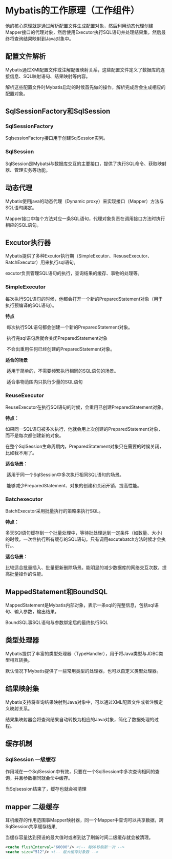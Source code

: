 # Mybatis的工作原理（工作组件）

他的核心原理就是通过解析配置文件生成配置对象，然后利用动态代理创建Mapper接口的代理对象，然后使用Executor执行SQL语句并处理结果集，然后最终将查询结果映射到Java对象中。

## 配置文件解析

Mybatis通过XMl配置文件或注解配置映射关系，这些配置文件定义了数据库的连接信息、SQL映射语句、结果映射等内容。

解析这些配置文件时Mybatis启动的时候首先做的操作，解析完成后会生成相应的配置对象。

## SqlSessionFactory和SqlSession

### SqlSessionFactory

SqlsessionFactory接口用于创建SqlSession实列。

### SqlSession

SqlSession是Mybatsi与数据库交互的主要接口，提供了执行SQL命令、获取映射器、管理实务等功能。

## 动态代理

Mybatis使用java的动态代理（Dynamic proxy）来实现接口（Mapper）方法与SQL语句绑定。

Mapper接口中每个方法对应一条SQL语句，代理对象负责在调用接口方法时执行相应的SQL语句。

## Excutor执行器

Mybatis提供了多种Excutor执行期（SimpleExcutor、ResuseExecutor、RatchExecutor）用来执行sql语句。

excutor负责管理SQL语句的执行，查询结果的缓存、事物的处理等。

### SimpleExecutor

每次执行SQL语句的时候，他都会打开一个新的PreparedStatement对象（用于执行预编译的SQL语句）。

**特点**

​	每次执行SQL语句都会创建一个新的PreparedStatement对象。

​	执行完sql语句后就会关闭PreparedStatement对象

​	不会出重用任何已经创建的PreparedStatement对象。

**适合的场景**

​	适用于简单的，不需要频繁执行相同的SQL语句的场景。

​	适合事物范围内只执行少量的SQL语句

### ReuseExecutor

ReuseExecutor在执行SQl语句的时候，会重用已创建PreparedStatement对象。

**特点：**

​	如果同一SQL语句被多次执行，他就会用上次创建的PreparedStatement对象，而不是每次都创建新的对象。

​	在整个SqlSession生命周期内，PreparedStatement对象只在需要的时候关闭，比如我不用了。

**适合场景：**

​	适用于同一个SqlSession中多次执行相同SQL语句的场景。

​	能够减少PreparedStatement、对象的创建和关闭开销，提高性能。

### Batchexecutor

BatchExecutor采用批量执行的策略来执行SQL。

**特点：**

多天SQl语句缓存到一个批量处理中，等待批处理达到一定条件（如数量、大小）的时候，一次性执行所有缓存的SQL语句。只有调用excutebatch方法时候才会执行。、

**适合场景：**

比较适合批量插入、批量更新删除场景。能明显的减少数据库的网络交互次数，提高批量操作的性能。

## MappedStatement和BoundSQL

MappedStatement是Mybatis内部对象，表示一条sql的完整信息，包括sql语句、输入参数，输出结果。

BoundSQL事SQL语句与参数绑定后的最终执行SQL	

## 类型处理器

Mybatis提供了丰富的类型处理器（TypeHandler），用于将Java类型与JDBC类型相互转换。

默认情况下Mybatis提供了一些常用类型的处理器，也可以自定义类型处理器。

## 结果映射集

Mybatis支持将查询结果映射到Java对象中，可以通过XML配置文件或者注解定义映射关系。

结果集映射器会将查询结果自动转换为相应的Java对象，简化了数据处理的过程。

## 缓存机制

### SqlSession 一级缓存

作用域在一个SqlSession中有效，只要在一个SqlSession中多次查询相同的查询，并且参数相同就会命中缓存。

当Sqlsession结束了，缓存也就会被清理

## mapper 二级缓存

耳机缓存的作用范围事Mapper映射器，同一个Mapper中查询可以共享数据，跨SqlSession共享缓存结果,

当缓存容量达到预设的最大值时或者到达了刷新时间二级缓存就会被清理。	

~~~xml
<cache flushInterval="60000"/> <!-- 每60秒刷新一次 -->
<cache size="512"/> <!-- 最大缓存对象数 -->

~~~

